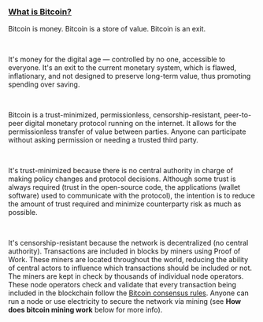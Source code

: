 ### [What is Bitcoin?](#what-is-bitcoin)

Bitcoin is money. Bitcoin is a store of value. Bitcoin is an exit.

<br>

It's money for the digital age — controlled by no one, accessible to everyone. 
It's an exit to the current monetary system, which is flawed, inflationary, and not designed to preserve long-term value, 
thus promoting spending over saving.

<br>

Bitcoin is a trust-minimized, permissionless, censorship-resistant, peer-to-peer digital monetary protocol running on the internet. 
It allows for the permissionless transfer of value between parties. Anyone can participate without asking permission or needing a trusted third party.

<br>

It's trust-minimized because there is no central authority in charge of making policy changes and protocol decisions. 
Although some trust is always required (trust in the open-source code, the applications (wallet software) used to communicate with the protocol), 
the intention is to reduce the amount of trust required and minimize counterparty risk as much as possible.

<br>

It's censorship-resistant because the network is decentralized (no central authority). 
Transactions are included in blocks by miners using Proof of Work. These miners are located throughout the world, 
reducing the ability of central actors to influence which transactions should be included or not. 
The miners are kept in check by thousands of individual node operators. These node operators check and validate that every transaction being included in 
the blockchain follow the <a class="underline text-blue-400 hover:text-[#3c6594]" href="https://en.bitcoin.it/wiki/Consensus" target="_blank" rel="noopener noreferrer">Bitcoin consensus rules</a>.
Anyone can run a node or use electricity to secure the network via mining (see **How does bitcoin mining work** below for more info).
